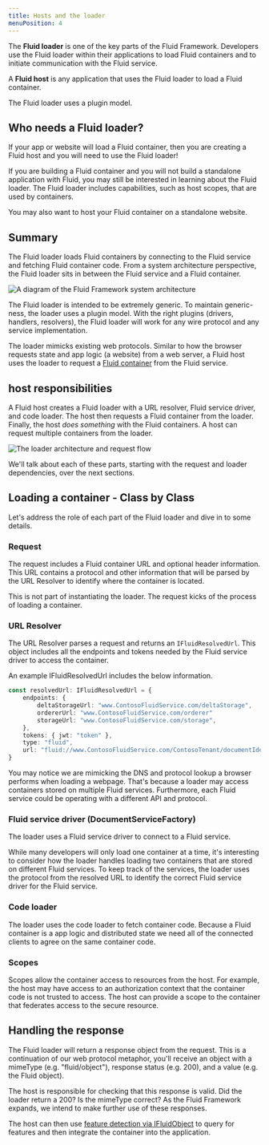 ```yaml
---
title: Hosts and the loader
menuPosition: 4
---
```


The **Fluid loader** is one of the key parts of the Fluid Framework. Developers use the Fluid loader within their
applications to load Fluid containers and to initiate communication with the Fluid service.

A **Fluid host** is any application that uses the Fluid loader to load a Fluid container.

The Fluid loader uses a plugin model.


## Who needs a Fluid loader?

If your app or website will load a Fluid container, then you are creating a Fluid host and you will need to use the
Fluid loader!

If you are building a Fluid container and you will not build a standalone application with Fluid, you may still be
interested in learning about the Fluid loader. The Fluid loader includes capabilities, such as host scopes, that are used
by containers.

You may also want to host your Fluid container on a standalone website.


## Summary

The Fluid loader loads Fluid containers by connecting to the Fluid service and fetching Fluid container code. From a
system architecture perspective, the Fluid loader sits in between the Fluid service and a Fluid container.

![A diagram of the Fluid Framework system architecture](/docs/concepts/images/architecture.png)

The Fluid loader is intended to be extremely generic. To maintain generic-ness, the loader uses a plugin model. With the
right plugins (drivers, handlers, resolvers), the Fluid loader will work for any wire protocol and any service
implementation.

The loader mimicks existing web protocols. Similar to how the browser requests state and app logic (a website) from a
web server, a Fluid host uses the loader to request a [Fluid container](./containers-runtime.md) from the Fluid service.

## host responsibilities

A Fluid host creates a Fluid loader with a URL resolver, Fluid service driver, and code loader. The host then requests a
Fluid container from the loader. Finally, the host *does something* with the Fluid containers. A host can request
multiple containers from the loader.

![The loader architecture and request flow](/docs/concepts/images/load-flow.png)

We'll talk about each of these parts, starting with the request and loader dependencies, over the next sections.

## Loading a container - Class by Class

Let's address the role of each part of the Fluid loader and dive in to some details.

### Request

The request includes a Fluid container URL and optional header information. This URL contains a protocol and other
information that will be parsed by the URL Resolver to identify where the container is located.

This is not part of instantiating the loader. The request kicks of the process of loading a container.

### URL Resolver

The URL Resolver parses a request and returns an `IFluidResolvedUrl`. This object includes all the endpoints and tokens
needed by the Fluid service driver to access the container.

An example IFluidResolvedUrl includes the below information.

```typescript
const resolvedUrl: IFluidResolvedUrl = {
    endpoints: {
        deltaStorageUrl: "www.ContosoFluidService.com/deltaStorage",
        ordererUrl: "www.ContosoFluidService.com/orderer"
        storageUrl: "www.ContosoFluidService.com/storage",
    },
    tokens: { jwt: "token" },
    type: "fluid",
    url: "fluid://www.ContosoFluidService.com/ContosoTenant/documentIdentifier",
}
```

You may notice we are mimicking the DNS and protocol lookup a browser performs when loading a webpage. That's because a
loader may access containers stored on multiple Fluid services. Furthermore, each Fluid service could be operating with
a different API and protocol.

### Fluid service driver (DocumentServiceFactory)

The loader uses a Fluid service driver to connect to a Fluid service.

While many developers will only load one container at a time, it's interesting to consider how the loader handles
loading two containers that are stored on different Fluid services. To keep track of the services, the loader uses the
protocol from the resolved URL to identify the correct Fluid service driver for the Fluid service.

### Code loader

The loader uses the code loader to fetch container code. Because a Fluid container is a app logic and distributed state
we need all of the connected clients to agree on the same container code.

### Scopes

Scopes allow the container access to resources from the host. For example, the host may have access to an authorization
context that the container code is not trusted to access. The host can provide a scope to the container that federates
access to the secure resource.

## Handling the response

The Fluid loader will return a response object from the request. This is a continuation of our web protocol metaphor,
you'll receive an object with a mimeType (e.g. "fluid/object"), response status (e.g. 200), and a value (e.g. the Fluid
object).

The host is responsible for checking that this response is valid. Did the loader return a 200? Is the mimeType correct?
As the Fluid Framework expands, we intend to make further use of these responses.

The host can then use [feature detection via IFluidObject](./feature-detection-iprovide.md) to query for features and
then integrate the container into the application.
